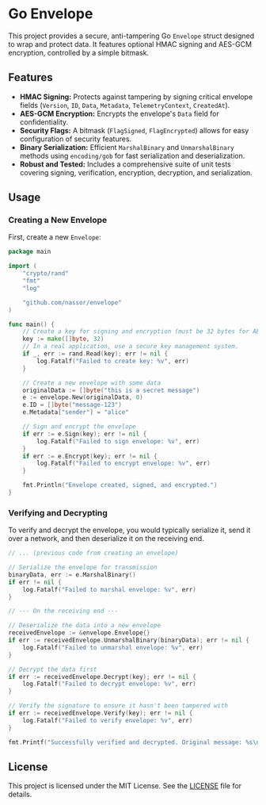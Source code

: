 # Go Envelope

This project provides a secure, anti-tampering Go `Envelope` struct designed to wrap and protect data. It features optional HMAC signing and AES-GCM encryption, controlled by a simple bitmask.

## Features

* **HMAC Signing:** Protects against tampering by signing critical envelope fields (`Version`, `ID`, `Data`, `Metadata`, `TelemetryContext`, `CreatedAt`).
* **AES-GCM Encryption:** Encrypts the envelope's `Data` field for confidentiality.
* **Security Flags:** A bitmask (`FlagSigned`, `FlagEncrypted`) allows for easy configuration of security features.
* **Binary Serialization:** Efficient `MarshalBinary` and `UnmarshalBinary` methods using `encoding/gob` for fast serialization and deserialization.
* **Robust and Tested:** Includes a comprehensive suite of unit tests covering signing, verification, encryption, decryption, and serialization.

## Usage

### Creating a New Envelope

First, create a new `Envelope`:

```go
package main

import (
	"crypto/rand"
	"fmt"
	"log"

	"github.com/nassor/envelope"
)

func main() {
	// Create a key for signing and encryption (must be 32 bytes for AES-256)
	key := make([]byte, 32)
	// In a real application, use a secure key management system.
	if _, err := rand.Read(key); err != nil {
		log.Fatalf("Failed to create key: %v", err)
	}

	// Create a new envelope with some data
	originalData := []byte("this is a secret message")
	e := envelope.New(originalData, 0)
	e.ID = []byte("message-123")
	e.Metadata["sender"] = "alice"

	// Sign and encrypt the envelope
	if err := e.Sign(key); err != nil {
		log.Fatalf("Failed to sign envelope: %v", err)
	}
	if err := e.Encrypt(key); err != nil {
		log.Fatalf("Failed to encrypt envelope: %v", err)
	}

	fmt.Println("Envelope created, signed, and encrypted.")
}
```

### Verifying and Decrypting

To verify and decrypt the envelope, you would typically serialize it, send it over a network, and then deserialize it on the receiving end.

```go
// ... (previous code from creating an envelope)

// Serialize the envelope for transmission
binaryData, err := e.MarshalBinary()
if err != nil {
	log.Fatalf("Failed to marshal envelope: %v", err)
}

// --- On the receiving end ---

// Deserialize the data into a new envelope
receivedEnvelope := &envelope.Envelope{}
if err := receivedEnvelope.UnmarshalBinary(binaryData); err != nil {
	log.Fatalf("Failed to unmarshal envelope: %v", err)
}

// Decrypt the data first
if err := receivedEnvelope.Decrypt(key); err != nil {
	log.Fatalf("Failed to decrypt envelope: %v", err)
}

// Verify the signature to ensure it hasn't been tampered with
if err := receivedEnvelope.Verify(key); err != nil {
	log.Fatalf("Failed to verify envelope: %v", err)
}

fmt.Printf("Successfully verified and decrypted. Original message: %s\n", receivedEnvelope.Data)
```

## License

This project is licensed under the MIT License. See the [LICENSE](LICENSE) file for details.
